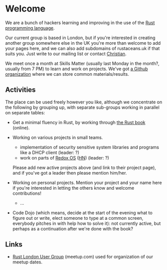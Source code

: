 # Welcome

We are a bunch of hackers learning and improving in the use of the
[Rust programming language](https://www.rust-lang.org/).

Our current group is based in London, but if you're interested in
creating another group somewhere else in the UK you're more than
welcome to add your pages here, and we can also add subdomains of
rustaceans.uk if that suits you. Just write to our mailing list or
contact [Christian](users/Christian_Jaeger.md).

We meet once a month at Skills Matter (usually last Monday in the
month?, usually from 7 PM) to learn and work on projects. We've got [a
Github organization](https://github.com/LondonRustLearners/) where we
can store common materials/results.<!-- XXX sep wiki page on that topic? well Wiki.md page?-->  <!-- XXX mention mailing list + IRC -->


## Activities

The place can be used freely however you like, although we concentrate
on the following by grouping up, with separate sub-groups working in
parallel on separate tables:

* Get a minimal fluency in Rust, by working through [the Rust
  book](http://doc.rust-lang.org/book/) (online).

* Working on various projects in small teams. 

    * implementation of security sensitive system libraries and
      programs like a DHCP client (leader: ?)
    * work on parts of [Redox OS](http://www.redox-os.org/)
      ([HN](https://news.ycombinator.com/item?id=10295187)) (leader: ?)

  Please add new active projects above (and link to their project
  page), and if you've got a leader then please mention him/her.

* Working on personal projects. Mention your project and your name
  here if you're interested in letting the others know and welcome
  contributions!

    * ...

* Code Dojo (which means, decide at the start of the evening what to
  figure out or write, elect someone to type at a common screen,
  everybody pitches in with help how to solve it): not currently
  active, but perhaps as a continuation after we're done with the
  book?


## Links

* [Rust London User
  Group](http://www.meetup.com/Rust-London-User-Group/) (meetup.com)
  used for organization of our meetup dates.
